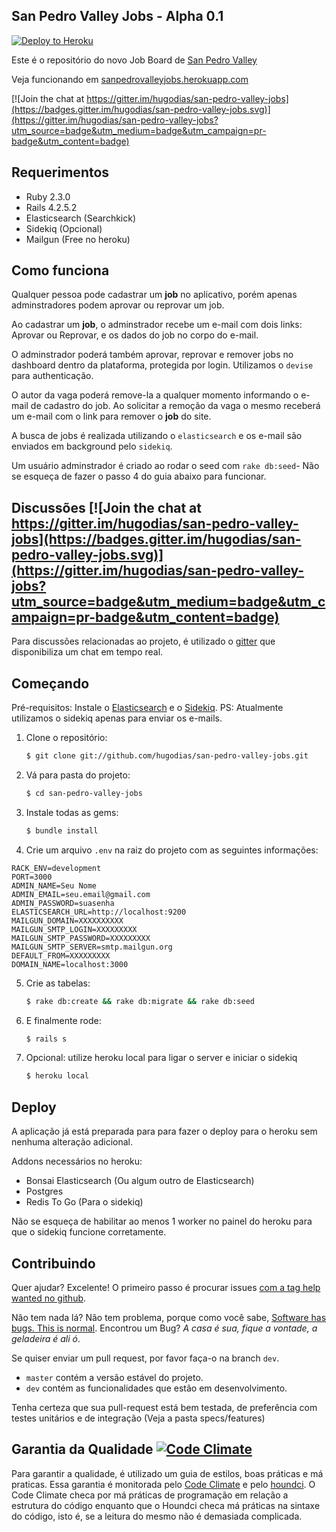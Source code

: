 San Pedro Valley Jobs - Alpha 0.1
-

[![Deploy to Heroku](https://www.herokucdn.com/deploy/button.png)](https://heroku.com/deploy)

Este é o repositório do novo Job Board de [San Pedro Valley](http://jobs.sanpedrovalley.org)

Veja funcionando em [sanpedrovalleyjobs.herokuapp.com](https://sanpedrovalleyjobs.herokuapp.com)


[![Join the chat at https://gitter.im/hugodias/san-pedro-valley-jobs](https://badges.gitter.im/hugodias/san-pedro-valley-jobs.svg)](https://gitter.im/hugodias/san-pedro-valley-jobs?utm_source=badge&utm_medium=badge&utm_campaign=pr-badge&utm_content=badge)

## Requerimentos

- Ruby 2.3.0
- Rails 4.2.5.2
- Elasticsearch (Searchkick)
- Sidekiq (Opcional)
- Mailgun (Free no heroku)


## Como funciona

Qualquer pessoa pode cadastrar um **job** no aplicativo, porém apenas adminstradores podem aprovar ou reprovar um job.

Ao cadastrar um **job**, o adminstrador recebe um e-mail com dois links: Aprovar ou Reprovar, e os dados do job no corpo do e-mail.

O adminstrador poderá também aprovar, reprovar e remover jobs no dashboard dentro da plataforma, protegida por login. Utilizamos o `devise` para authenticação.

O autor da vaga poderá remove-la a qualquer momento informando o e-mail de cadastro do job. Ao solicitar a remoção da vaga o mesmo receberá um e-mail com o link para remover o **job** do site.

A busca de jobs é realizada utilizando o `elasticsearch` e os e-mail são enviados em background pelo `sidekiq`.

Um usuário adminstrador é criado ao rodar o seed com `rake db:seed`- Não se esqueça de fazer o passo 4 do guia abaixo para funcionar.


## Discussões [![Join the chat at https://gitter.im/hugodias/san-pedro-valley-jobs](https://badges.gitter.im/hugodias/san-pedro-valley-jobs.svg)](https://gitter.im/hugodias/san-pedro-valley-jobs?utm_source=badge&utm_medium=badge&utm_campaign=pr-badge&utm_content=badge)

Para discussões relacionadas ao projeto, é utilizado o [gitter](https://gitter.im/hugodias/san-pedro-valley-jobs) que disponibiliza um chat em tempo real.

## Começando

Pré-requisitos: Instale o [Elasticsearch](https://www.elastic.co/products/elasticsearch) e o [Sidekiq](https://github.com/mperham/sidekiq). PS: Atualmente utilizamos o sidekiq apenas para enviar os e-mails.


1. Clone o repositório:

    ```sh
    $ git clone git://github.com/hugodias/san-pedro-valley-jobs.git
    ```
2. Vá para pasta do projeto:

    ```sh
    $ cd san-pedro-valley-jobs
    ```

3. Instale todas as gems:

    ```sh
    $ bundle install
    ```

4. Crie um arquivo `.env` na raiz do projeto com as seguintes informações:

````
RACK_ENV=development
PORT=3000
ADMIN_NAME=Seu Nome
ADMIN_EMAIL=seu.email@gmail.com
ADMIN_PASSWORD=suasenha
ELASTICSEARCH_URL=http://localhost:9200
MAILGUN_DOMAIN=XXXXXXXXXX
MAILGUN_SMTP_LOGIN=XXXXXXXXX
MAILGUN_SMTP_PASSWORD=XXXXXXXXX
MAILGUN_SMTP_SERVER=smtp.mailgun.org
DEFAULT_FROM=XXXXXXXXX
DOMAIN_NAME=localhost:3000
````

5. Crie as tabelas:

    ```sh
    $ rake db:create && rake db:migrate && rake db:seed
    ```

6. E finalmente rode:

    ```sh
    $ rails s
    ```

7. Opcional: utilize heroku local para ligar o server e iniciar o sidekiq

    ```sh
    $ heroku local
    ```

## Deploy

A aplicação já está preparada para para fazer o deploy para o heroku sem nenhuma alteração adicional.

Addons necessários no heroku:
* Bonsai Elasticsearch (Ou algum outro de Elasticsearch)
* Postgres
* Redis To Go (Para o sidekiq)

Não se esqueça de habilitar ao menos 1 worker no painel do heroku para que o sidekiq funcione corretamente.

## Contribuindo

Quer ajudar? Excelente! O primeiro passo é procurar issues [com a tag help wanted no github](https://github.com/hugodias/san-pedro-valley-jobs/labels/help%20wanted).

Não tem nada lá? Não tem problema, porque como você sabe, [Software has bugs. This is normal](https://m.signalvnoise.com/software-has-bugs-this-is-normal-f64761a262ca#.9e469ys8y). Encontrou um Bug? *A casa é sua, fique a vontade, a geladeira é ali ó*.

Se quiser enviar um pull request, por favor faça-o na branch `dev`.

* `master` contém a versão estável do projeto.
* `dev` contém as funcionalidades que estão em desenvolvimento.

Tenha certeza que sua pull-request está bem testada, de preferência com testes unitários e de integração (Veja a pasta specs/features)

## Garantia da Qualidade [![Code Climate](https://codeclimate.com/github/hugodias/san-pedro-valley-jobs/badges/gpa.svg)](https://codeclimate.com/github/hugodias/san-pedro-valley-jobs)

Para garantir a qualidade, é utilizado um guia de estilos, boas práticas e má praticas. Essa garantia é monitorada pelo [Code Climate](https://codeclimate.com) e pelo [houndci](http://houndci.com). O Code Climate checa por má práticas de programação em relação a estrutura do código enquanto que o Houndci checa má práticas na sintaxe do código, isto é, se a leitura do mesmo não é demasiada complicada.
